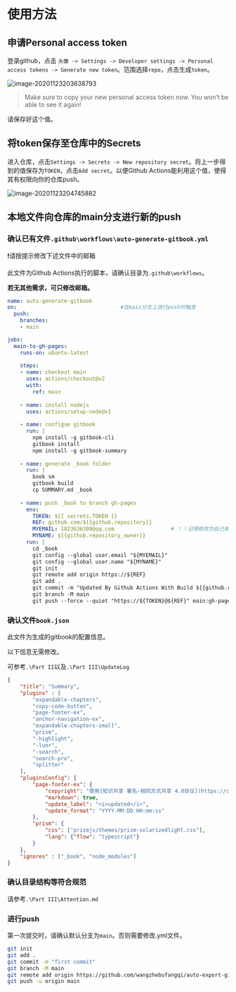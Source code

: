 # 使用方法 

## 申请Personal access token

登录github，点击 `头像 -> Settings -> Developer settings -> Personal access tokens -> Generate new token`。范围选择`repo`，点击生成`token`。

![image-20201123203638793](https://gitee.com/wangzhebufangqi/PictureBed/raw/master/image-20201123203638793.png)

> Make sure to copy your new personal access token now. You won’t be able to see it again!

请保存好这个值。

## 将token保存至仓库中的Secrets

进入仓库，点击`Settings -> Secrets -> New repository secret`。将上一步得到的值保存为`TOKEN`，点击`Add secret`。以便Github Actions能利用这个值，使得其有权限向你的仓库push。

![image-20201123204745882](https://gitee.com/wangzhebufangqi/PictureBed/raw/master/image-20201123204745882.png)

## 本地文件向仓库的main分支进行新的push

### 确认已有文件`.github\workflows\auto-generate-gitbook.yml`

❗请按提示修改下述文件中的邮箱

此文件为Github Actions执行的脚本，请确认目录为`.github\workflows`。

**若无其他需求，可只修改邮箱。**

```yml
name: auto-generate-gitbook
on:                                 #在main分支上进行push时触发  
  push:
    branches:
    - main

jobs:
  main-to-gh-pages:
    runs-on: ubuntu-latest
        
    steps:                          
    - name: checkout main
      uses: actions/checkout@v2
      with:
        ref: main
            
    - name: install nodejs
      uses: actions/setup-node@v1
      
    - name: configue gitbook
      run: |
        npm install -g gitbook-cli          
        gitbook install
        npm install -g gitbook-summary
                
    - name: generate _book folder
      run: |
        book sm
        gitbook build
        cp SUMMARY.md _book
                
    - name: push _book to branch gh-pages 
      env:
        TOKEN: ${{ secrets.TOKEN }}
        REF: github.com/${{github.repository}}
        MYEMAIL: 1823636309@qq.com                  # ！！记得修改为自己邮箱
        MYNAME: ${{github.repository_owner}}          
      run: |
        cd _book
        git config --global user.email "${MYEMAIL}"
        git config --global user.name "${MYNAME}"
        git init
        git remote add origin https://${REF}
        git add . 
        git commit -m "Updated By Github Actions With Build ${{github.run_number}} of ${{github.workflow}} For Github Pages"
        git branch -M main
        git push --force --quiet "https://${TOKEN}@${REF}" main:gh-pages
```

### 确认文件`book.json`

此文件为生成的gitbook的配置信息。

以下信息无需修改。

可参考`.\Part II`以及`.\Part III\UpdateLog`

```json
{
	"title": "Summary",
	"plugins" : [
		"expandable-chapters",
		"copy-code-button",
		"page-footer-ex",
		"anchor-navigation-ex",
		"expandable-chapters-small",
		"prism", 
		"-highlight",
		"-lunr", 
		"-search", 
		"search-pro",
		"splitter"
	],
	"pluginsConfig": {	
		"page-footer-ex": {
            "copyright": "使用[知识共享 署名-相同方式共享 4.0协议](https://creativecommons.org/licenses/by-sa/4.0/)发布",
            "markdown": true,
            "update_label": "<i>updated</i>",
            "update_format": "YYYY-MM-DD HH:mm:ss"
		},	
		"prism": {
			"css": ["prismjs/themes/prism-solarizedlight.css"],
			"lang": {"flow": "typescript"}
		}
	},
	"ignores" : ["_book", "node_modules"]
}
```

### 确认目录结构等符合规范

请参考`.\Part III\Attention.md`

### 进行push

第一次提交时，请确认默认分支为`main`。否则需要修改.yml文件。

```bash
git init
git add .
git commit -m "first commit"
git branch -M main
git remote add origin https://github.com/wangzhebufangqi/auto-export-gitbook.git
git push -u origin main
```


